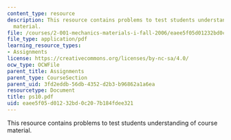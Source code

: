 ```yaml
---
content_type: resource
description: This resource contains problems to test students understanding of course
  material.
file: /courses/2-001-mechanics-materials-i-fall-2006/eaee5f05d01232bd0c207b184fdee321_ps10.pdf
file_type: application/pdf
learning_resource_types:
- Assignments
license: https://creativecommons.org/licenses/by-nc-sa/4.0/
ocw_type: OCWFile
parent_title: Assignments
parent_type: CourseSection
parent_uid: 3fd2eddb-56db-4352-d2b3-b96862a1a6ea
resourcetype: Document
title: ps10.pdf
uid: eaee5f05-d012-32bd-0c20-7b184fdee321
---
```

This resource contains problems to test students understanding of course material.